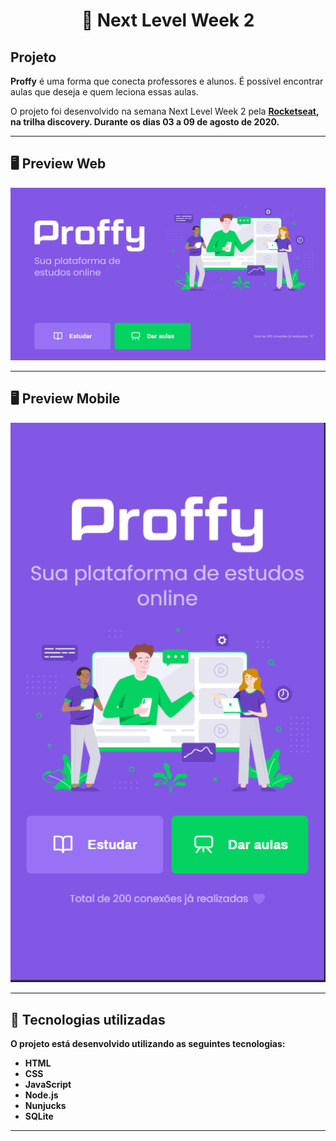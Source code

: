 <h1 align="center">🚀 <b>Next Level Week 2</b></h1>


<h2>Projeto</h2>
<p><b>Proffy</b> é uma forma que conecta professores e alunos. É possível encontrar aulas que deseja e quem leciona essas aulas.</p>
O projeto foi desenvolvido na semana Next Level Week 2 pela <a href="https://rocketseat.com.br/"><b>Rocketseat<b></a>, na trilha discovery.
Durante os dias 03 a 09 de agosto de 2020.
  
------------  

## 🖥 Preview Web

<p align="center">
  <img src="https://github.com/AnaFlaviaFerreira/Proffy-/blob/master/public/imagens/home_web.PNG" width="700" >
</p>

------------ 

## 🖥 Preview Mobile

<p align="center">
  <img src="https://github.com/AnaFlaviaFerreira/Proffy-/blob/master/public/imagens/home_mobile.PNG" width="700" >
</p>

------------


## 🚀 Tecnologias utilizadas

O projeto está desenvolvido utilizando as seguintes tecnologias:

- HTML
- CSS
- JavaScript
- Node.js 
- Nunjucks 
- SQLite 

------------
